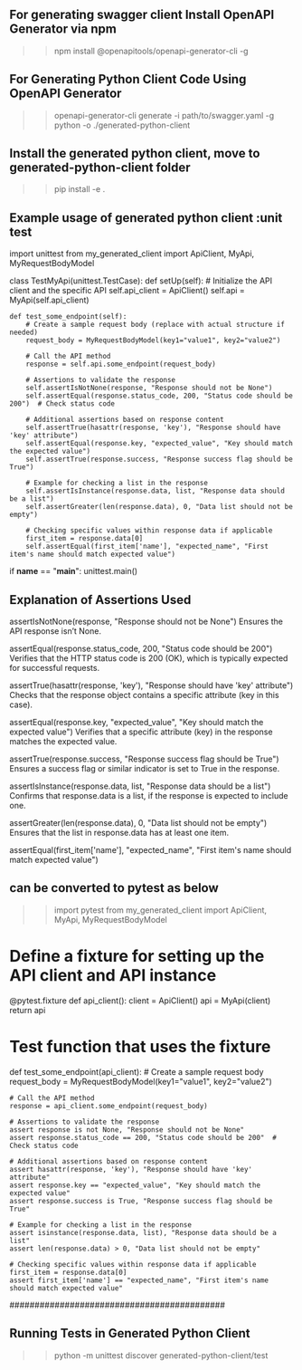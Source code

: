 ## For generating swagger client Install OpenAPI Generator via npm
 >>npm install @openapitools/openapi-generator-cli -g

## For Generating Python Client Code Using OpenAPI Generator
 >> openapi-generator-cli generate -i path/to/swagger.yaml -g python -o ./generated-python-client
 
## Install the generated python client, move to generated-python-client folder
>> pip install -e .

## Example usage of generated python client :unit test
import unittest
from my_generated_client import ApiClient, MyApi, MyRequestBodyModel

class TestMyApi(unittest.TestCase):
    def setUp(self):
        # Initialize the API client and the specific API
        self.api_client = ApiClient()
        self.api = MyApi(self.api_client)

    def test_some_endpoint(self):
        # Create a sample request body (replace with actual structure if needed)
        request_body = MyRequestBodyModel(key1="value1", key2="value2")
        
        # Call the API method
        response = self.api.some_endpoint(request_body)
        
        # Assertions to validate the response
        self.assertIsNotNone(response, "Response should not be None")
        self.assertEqual(response.status_code, 200, "Status code should be 200")  # Check status code
        
        # Additional assertions based on response content
        self.assertTrue(hasattr(response, 'key'), "Response should have 'key' attribute")
        self.assertEqual(response.key, "expected_value", "Key should match the expected value")
        self.assertTrue(response.success, "Response success flag should be True")
        
        # Example for checking a list in the response
        self.assertIsInstance(response.data, list, "Response data should be a list")
        self.assertGreater(len(response.data), 0, "Data list should not be empty")
        
        # Checking specific values within response data if applicable
        first_item = response.data[0]
        self.assertEqual(first_item['name'], "expected_name", "First item's name should match expected value")

if __name__ == "__main__":
    unittest.main()


## Explanation of Assertions Used
assertIsNotNone(response, "Response should not be None")
Ensures the API response isn’t None.

assertEqual(response.status_code, 200, "Status code should be 200")
Verifies that the HTTP status code is 200 (OK), which is typically expected for successful requests.

assertTrue(hasattr(response, 'key'), "Response should have 'key' attribute")
Checks that the response object contains a specific attribute (key in this case).

assertEqual(response.key, "expected_value", "Key should match the expected value")
Verifies that a specific attribute (key) in the response matches the expected value.

assertTrue(response.success, "Response success flag should be True")
Ensures a success flag or similar indicator is set to True in the response.

assertIsInstance(response.data, list, "Response data should be a list")
Confirms that response.data is a list, if the response is expected to include one.

assertGreater(len(response.data), 0, "Data list should not be empty")
Ensures that the list in response.data has at least one item.

assertEqual(first_item['name'], "expected_name", "First item's name should match expected value")

## can be converted to pytest as below
>> import pytest
from my_generated_client import ApiClient, MyApi, MyRequestBodyModel

# Define a fixture for setting up the API client and API instance
@pytest.fixture
def api_client():
    client = ApiClient()
    api = MyApi(client)
    return api

# Test function that uses the fixture
def test_some_endpoint(api_client):
    # Create a sample request body
    request_body = MyRequestBodyModel(key1="value1", key2="value2")
    
    # Call the API method
    response = api_client.some_endpoint(request_body)
    
    # Assertions to validate the response
    assert response is not None, "Response should not be None"
    assert response.status_code == 200, "Status code should be 200"  # Check status code
    
    # Additional assertions based on response content
    assert hasattr(response, 'key'), "Response should have 'key' attribute"
    assert response.key == "expected_value", "Key should match the expected value"
    assert response.success is True, "Response success flag should be True"
    
    # Example for checking a list in the response
    assert isinstance(response.data, list), "Response data should be a list"
    assert len(response.data) > 0, "Data list should not be empty"
    
    # Checking specific values within response data if applicable
    first_item = response.data[0]
    assert first_item['name'] == "expected_name", "First item's name should match expected value"

###########################################


## Running Tests in Generated Python Client

>> python -m unittest discover generated-python-client/test
